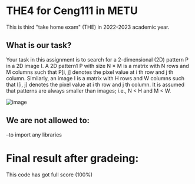 # THE4 for Ceng111 in METU

This is third "take home exam" (THE) in 2022-2023 academic year.

## What is our task?
Your task in this assignment is to search for a 2-dimensional (2D) pattern P in a 2D image I.
A 2D pattern1 P with size N × M is a matrix with N rows and M columns such that P[i, j]
denotes the pixel value at i
th row and j
th column. Similarly, an image I is a matrix with H rows
and W columns such that I[i, j] denotes the pixel value at i
th row and j
th column. It is assumed
that patterns are always smaller than images; i.e., N < H and M < W.


![image](https://user-images.githubusercontent.com/96688864/217091123-d84f8436-bff3-4fdb-a985-b11b6d8ad4e6.png)


## We are not allowed to:
–to import any libraries


# Final result after gradeing:

This code has got full score (100%)
